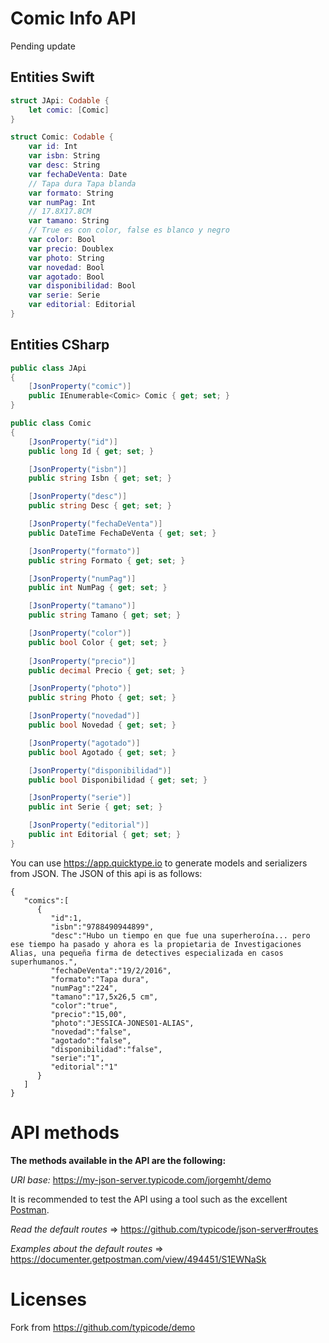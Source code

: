 # Comic Info API

Pending update

## Entities Swift


``` swift
struct JApi: Codable {
    let comic: [Comic]
}
``` 

``` swift
struct Comic: Codable {
    var id: Int
    var isbn: String
    var desc: String
    var fechaDeVenta: Date
    // Tapa dura Tapa blanda
    var formato: String
    var numPag: Int
    // 17.8X17.8CM
    var tamano: String
    // True es con color, false es blanco y negro
    var color: Bool
    var precio: Doublex
    var photo: String
    var novedad: Bool
    var agotado: Bool
    var disponibilidad: Bool
    var serie: Serie
    var editorial: Editorial
}
```
## Entities CSharp

``` csharp
public class JApi
{
    [JsonProperty("comic")]
    public IEnumerable<Comic> Comic { get; set; }
}
```

``` csharp
public class Comic
{
    [JsonProperty("id")]
    public long Id { get; set; }

    [JsonProperty("isbn")]
    public string Isbn { get; set; }

    [JsonProperty("desc")]
    public string Desc { get; set; }

    [JsonProperty("fechaDeVenta")]
    public DateTime FechaDeVenta { get; set; }

    [JsonProperty("formato")]
    public string Formato { get; set; }

    [JsonProperty("numPag")]
    public int NumPag { get; set; }

    [JsonProperty("tamano")]
    public string Tamano { get; set; }

    [JsonProperty("color")]
    public bool Color { get; set; }
    
    [JsonProperty("precio")]
    public decimal Precio { get; set; }

    [JsonProperty("photo")]
    public string Photo { get; set; }

    [JsonProperty("novedad")]
    public bool Novedad { get; set; }

    [JsonProperty("agotado")]
    public bool Agotado { get; set; }

    [JsonProperty("disponibilidad")]
    public bool Disponibilidad { get; set; }

    [JsonProperty("serie")]
    public int Serie { get; set; }

    [JsonProperty("editorial")]
    public int Editorial { get; set; }
}
```

You can use https://app.quicktype.io to generate models and serializers from JSON. The JSON of this api is as follows:

```
{
   "comics":[
      {
         "id":1,
         "isbn":"9788490944899",
         "desc":"Hubo un tiempo en que fue una superheroína... pero ese tiempo ha pasado y ahora es la propietaria de Investigaciones Alias, una pequeña firma de detectives especializada en casos superhumanos.",
         "fechaDeVenta":"19/2/2016",
         "formato":"Tapa dura",
         "numPag":"224",
         "tamano":"17,5x26,5 cm",
         "color":"true",
         "precio":"15,00",
         "photo":"JESSICA-JONES01-ALIAS",
         "novedad":"false",
         "agotado":"false",
         "disponibilidad":"false",
         "serie":"1",
         "editorial":"1"
      }
   ]
}
```

# API methods

**The methods available in the API are the following:**

*URI base:* https://my-json-server.typicode.com/jorgemht/demo

It is recommended to test the API using a tool such as the excellent [Postman](https://www.getpostman.com/).

*Read the default routes* => https://github.com/typicode/json-server#routes

*Examples about the default routes* => https://documenter.getpostman.com/view/494451/S1EWNaSk
 
# Licenses 
 
Fork from https://github.com/typicode/demo
